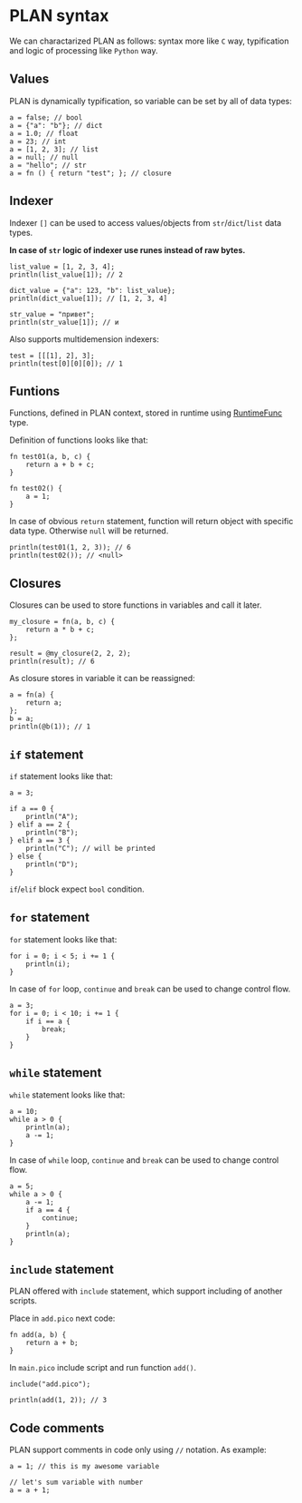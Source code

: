 # PLAN syntax

We can charactarized PLAN as follows: syntax more like `C` way, typification and logic of processing like `Python` way.

## Values

PLAN is dynamically typification, so variable can be set by all of data types:
```
a = false; // bool
a = {"a": "b"}; // dict
a = 1.0; // float
a = 23; // int
a = [1, 2, 3]; // list
a = null; // null
a = "hello"; // str
a = fn () { return "test"; }; // closure
```

## Indexer

Indexer `[]` can be used to access values/objects from `str`/`dict`/`list` data types. 

**In case of `str` logic of indexer use runes instead of raw bytes.**
```
list_value = [1, 2, 3, 4];
println(list_value[1]); // 2

dict_value = {"a": 123, "b": list_value};
println(dict_value[1]); // [1, 2, 3, 4]

str_value = "привет";
println(str_value[1]); // и
```


Also supports multidemension indexers:
```
test = [[[1], 2], 3];
println(test[0][0][0]); // 1
```

## Funtions

Functions, defined in PLAN context, stored in runtime using [RuntimeFunc](../pkg/engine/object/runtime_func.go) type.

Definition of functions looks like that:
```
fn test01(a, b, c) {
    return a + b + c;
}

fn test02() {
    a = 1;
}
```

In case of obvious `return` statement, function will return object with specific data type. Otherwise `null` will be returned.
```
println(test01(1, 2, 3)); // 6
println(test02()); // <null>
```

## Closures

Closures can be used to store functions in variables and call it later.
```
my_closure = fn(a, b, c) {
    return a * b + c;
};

result = @my_closure(2, 2, 2);
println(result); // 6
```

As closure stores in variable it can be reassigned:
```
a = fn(a) {
    return a;
};
b = a;
println(@b(1)); // 1
```

## `if` statement

`if` statement looks like that:
```
a = 3;

if a == 0 {
    println("A");
} elif a == 2 {
    println("B");
} elif a == 3 {
    println("C"); // will be printed
} else {
    println("D");
}
```

`if`/`elif` block expect `bool` condition.

## `for` statement

`for` statement looks like that:
```
for i = 0; i < 5; i += 1 {
    println(i);
}
```

In case of `for` loop, `continue` and `break` can be used to change control flow.
```
a = 3;
for i = 0; i < 10; i += 1 {
    if i == a {
        break;
    }
}
```

## `while` statement

`while` statement looks like that:
```
a = 10;
while a > 0 {
    println(a);
    a -= 1;
}
```

In case of `while` loop, `continue` and `break` can be used to change control flow.
```
a = 5;
while a > 0 {
    a -= 1;
    if a == 4 {
        continue;
    }
    println(a);
}
```

## `include` statement

PLAN offered with `include` statement, which support including of another scripts.

Place in `add.pico` next code:
```
fn add(a, b) {
    return a + b;
}
```

In `main.pico` include script and run function `add()`.
```
include("add.pico");

println(add(1, 2)); // 3
```

## Code comments

PLAN support comments in code only using `//` notation. As example:
```
a = 1; // this is my awesome variable

// let's sum variable with number
a = a + 1;
```
